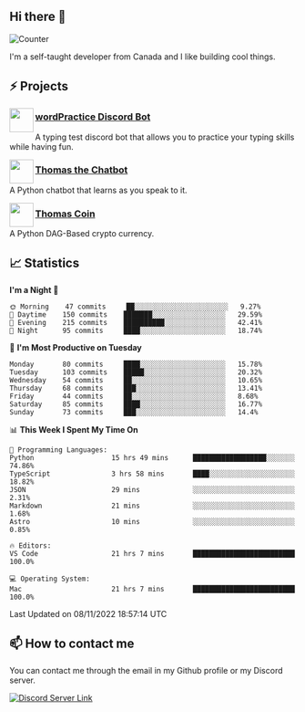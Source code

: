<h2>Hi there 👋</h2>

![Counter](https://komarev.com/ghpvc/?username=principle105)

<p>I'm a self-taught developer from Canada and I like building cool things.</p>

<h2>⚡ Projects</h2>

<img align="left" src="https://i.imgur.com/BIzs17V.png" width="42" height="42" />
<h3><a target="_blank" href="https://discord.com/application-directory/743183681182498906">wordPractice Discord Bot</a></h3>
<p>A typing test discord bot that allows you to practice your typing skills while having fun.</p>

<img align="left" src="https://i.imgur.com/hA9YF2s.png" width="42" height="42" />
<h3><a href="https://github.com/principle105/thomasthechatbot">Thomas the Chatbot</a></h3>
<p>A Python chatbot that learns as you speak to it.</p>

<img align="left" src="https://i.imgur.com/4FdQpgN.png" width="42" height="42" />
<h3><a href="https://github.com/principle105/thomas-coin">Thomas Coin</a></h3>
<p>A Python DAG-Based crypto currency.</p>

<h2>📈 Statistics</h2>

<!--START_SECTION:waka-->
**I'm a Night 🦉** 

```text
🌞 Morning    47 commits     ██░░░░░░░░░░░░░░░░░░░░░░░   9.27% 
🌆 Daytime    150 commits    ███████░░░░░░░░░░░░░░░░░░   29.59% 
🌃 Evening    215 commits    ██████████░░░░░░░░░░░░░░░   42.41% 
🌙 Night      95 commits     ████░░░░░░░░░░░░░░░░░░░░░   18.74%

```
📅 **I'm Most Productive on Tuesday** 

```text
Monday       80 commits     ████░░░░░░░░░░░░░░░░░░░░░   15.78% 
Tuesday      103 commits    █████░░░░░░░░░░░░░░░░░░░░   20.32% 
Wednesday    54 commits     ██░░░░░░░░░░░░░░░░░░░░░░░   10.65% 
Thursday     68 commits     ███░░░░░░░░░░░░░░░░░░░░░░   13.41% 
Friday       44 commits     ██░░░░░░░░░░░░░░░░░░░░░░░   8.68% 
Saturday     85 commits     ████░░░░░░░░░░░░░░░░░░░░░   16.77% 
Sunday       73 commits     ███░░░░░░░░░░░░░░░░░░░░░░   14.4%

```


📊 **This Week I Spent My Time On** 

```text
💬 Programming Languages: 
Python                   15 hrs 49 mins      ██████████████████░░░░░░░   74.86% 
TypeScript               3 hrs 58 mins       ████░░░░░░░░░░░░░░░░░░░░░   18.82% 
JSON                     29 mins             ░░░░░░░░░░░░░░░░░░░░░░░░░   2.31% 
Markdown                 21 mins             ░░░░░░░░░░░░░░░░░░░░░░░░░   1.68% 
Astro                    10 mins             ░░░░░░░░░░░░░░░░░░░░░░░░░   0.85%

🔥 Editors: 
VS Code                  21 hrs 7 mins       █████████████████████████   100.0%

💻 Operating System: 
Mac                      21 hrs 7 mins       █████████████████████████   100.0%

```


 Last Updated on 08/11/2022 18:57:14 UTC
<!--END_SECTION:waka-->

<h2>📫 How to contact me</h2>

You can contact me through the email in my Github profile or my Discord server.

[![Discord Server Link](https://dcbadge.vercel.app/api/server/DHnk46C)](https://discord.gg/DHnk46C)


